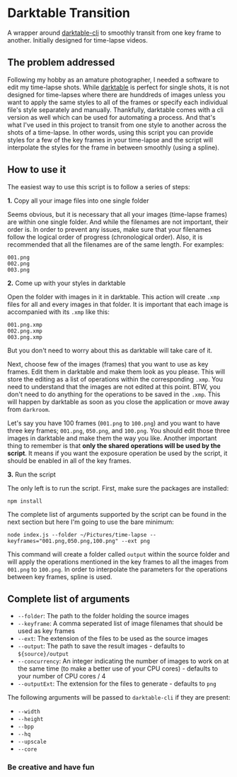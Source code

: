 # Darktable Transition
A wrapper around [darktable-cli](https://www.darktable.org/usermanual/en/overview_chapter.html#darktable_cli_commandline_parameters) to smoothly transit from one key frame to another. Initially designed for time-lapse videos.

## The problem addressed
Following my hobby as an amature photographer, I needed a software to edit my time-lapse shots. While [darktable](https://www.darktable.org/) is perfect for single shots, it is not designed for time-lapses where there are hunddreds of images unless you want to apply the same styles to all of the frames or specify each individual file's style separately and manually. Thankfully, darktable comes with a cli version as well which can be used for automating a process. And that's what I've used in this project to transit from one style to another across the shots of a time-lapse. In other words, using this script you can provide styles for a few of the key frames in your time-lapse and the script will interpolate the styles for the frame in between smoothly (using a spline).

## How to use it
The easiest way to use this script is to follow a series of steps:

**1.** Copy all your image files into one single folder

Seems obvious, but it is necessary that all your images (time-lapse frames) are within one single folder. And while the filenames are not important, their order is. In order to prevent any issues, make sure that your filenames follow the logical order of progress (chronological order). Also, it is recommended that all the filenames are of the same length. For examples:
```
001.png
002.png
003.png
```

**2.** Come up with your styles in darktable

Open the folder with images in it in darktable. This action will create `.xmp` files for all and every images in that folder. It is important that each image is accompanied with its `.xmp` like this:

```
001.png.xmp
002.png.xmp
003.png.xmp
```

But you don't need to worry about this as darktable will take care of it.

Next, choose few of the images (frames) that you want to use as key frames. Edit them in darktable and make them look as you please. This will store the editing as a list of operations within the corresponding `.xmp`. You need to understand that the images are not edited at this point. BTW, you don't need to do anything for the operations to be saved in the `.xmp`. This will happen by darktable as soon as you close the application or move away from `darkroom`.

Let's say you have 100 frames (`001.png` to `100.png`) and you want to have three key frames; `001.png`, `050.png`, and `100.png`. You should edit those three images in darktable and make them the way you like. Another important thing to remember is that **only the shared operations will be used by the script**. It means if you want the exposure operation be used by the script, it should be enabled in all of the key frames.

**3.** Run the script

The only left is to run the script. First, make sure the packages are installed:

```
npm install
```

The complete list of arguments supported by the script can be found in the next section but here I'm going to use the bare minimum:

```
node index.js --folder ~/Pictures/time-lapse --keyframes="001.png,050.png,100.png" --ext png
```

This command will create a folder called `output` within the source folder and will apply the operations mentioned in the key frames to all the images from `001.png` to `100.png`. In order to interpolate the parameters for the operations between key frames, spline is used.

## Complete list of arguments

* `--folder`: The path to the folder holding the source images
* `--keyframe`: A comma seperated list of image filenames that should be used as key frames
* `--ext`: The extension of the files to be used as the source images
* `--output`: The path to save the result images - defaults to `${source}/output`
* `--concurrency`: An integer indicating the number of images to work on at the same time (to make a better use of your CPU cores) - defaults to your number of CPU cores / 4
* `--outputExt`: The extension for the files to generate - defaults to `png`

The following arguments will be passed to `darktable-cli` if they are present:

* `--width`
* `--height`
* `--bpp`
* `--hq`
* `--upscale`
* `--core`

### Be creative and have fun
